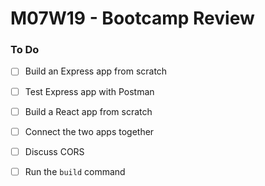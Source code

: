 # M07W19 - Bootcamp Review

### To Do
- [ ] Build an Express app from scratch
- [ ] Test Express app with Postman
- [ ] Build a React app from scratch
- [ ] Connect the two apps together
- [ ] Discuss CORS
- [ ] Run the `build` command

















